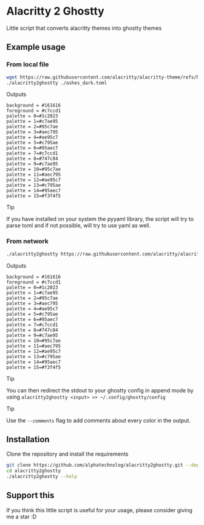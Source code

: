 # Alacritty 2 Ghostty

Little script that converts alacritty themes into ghostty themes

## Example usage

### From local file

```sh
wget https://raw.githubusercontent.com/alacritty/alacritty-theme/refs/heads/master/themes/ashes_dark.toml
./alacritty2ghostty ./ashes_dark.toml
```

Outputs

```
background = #161616
foreground = #c7ccd1
palette = 0=#1c2023
palette = 1=#c7ae95
palette = 2=#95c7ae
palette = 3=#aec795
palette = 4=#ae95c7
palette = 5=#c795ae
palette = 6=#95aec7
palette = 7=#c7ccd1
palette = 8=#747c84
palette = 9=#c7ae95
palette = 10=#95c7ae
palette = 11=#aec795
palette = 12=#ae95c7
palette = 13=#c795ae
palette = 14=#95aec7
palette = 15=#f3f4f5
```

> [!TIP]
> If you have installed on your system the pyyaml library, the script will try to parse toml and if not possible, will try to use yaml as well.

### From network

```sh
./alacritty2ghostty https://raw.githubusercontent.com/alacritty/alacritty-theme/refs/heads/master/themes/ashes_dark.toml
```

Outputs

```
background = #161616
foreground = #c7ccd1
palette = 0=#1c2023
palette = 1=#c7ae95
palette = 2=#95c7ae
palette = 3=#aec795
palette = 4=#ae95c7
palette = 5=#c795ae
palette = 6=#95aec7
palette = 7=#c7ccd1
palette = 8=#747c84
palette = 9=#c7ae95
palette = 10=#95c7ae
palette = 11=#aec795
palette = 12=#ae95c7
palette = 13=#c795ae
palette = 14=#95aec7
palette = 15=#f3f4f5
```

> [!TIP]
> You can then redirect the stdout to your ghostty config in append mode by using `alacritty2ghostty <input> >> ~/.config/ghostty/config`

> [!TIP]
> Use the `--comments` flag to add comments about every color in the output.

## Installation

Clone the repository and install the requirements

```sh
git clone https://github.com/alphatechnolog/alacritty2ghostty.git --depth=1 alacritty2ghostty
cd alacritty2ghostty
./alacritty2ghostty --help
```

## Support this

If you think this little script is useful for your usage, please consider giving me a star :D
